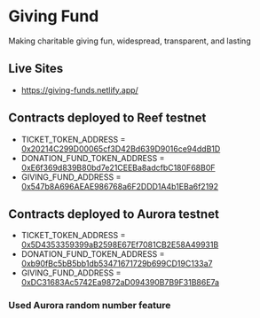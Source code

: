 # Giving Fund
Making charitable giving fun, widespread, transparent, and lasting

## Live Sites
- https://giving-funds.netlify.app/

## Contracts deployed to Reef testnet
- TICKET_TOKEN_ADDRESS = [0x20214C299D00065cf3D42Bd639D9016ce94ddB1D](https://testnet.reefscan.com/contract/0x20214C299D00065cf3D42Bd639D9016ce94ddB1D)
- DONATION_FUND_TOKEN_ADDRESS = [0xE6f369d839B80bd7e21CEEBa8adcfbC180F68B0F](https://testnet.reefscan.com/contract/0xE6f369d839B80bd7e21CEEBa8adcfbC180F68B0F)
- GIVING_FUND_ADDRESS = [0x547b8A696AEAE986768a6F2DDD1A4b1EBa6f2192](https://testnet.reefscan.com/contract/0x547b8A696AEAE986768a6F2DDD1A4b1EBa6f2192)

## Contracts deployed to Aurora testnet
- TICKET_TOKEN_ADDRESS = [0x5D4353359399aB2598E67Ef7081CB2E58A49931B](https://explorer.testnet.aurora.dev/address/0x5D4353359399aB2598E67Ef7081CB2E58A49931B/transactions)
- DONATION_FUND_TOKEN_ADDRESS = [0xb90fBc5bB5bb1db53471671729b699CD19C133a7](https://explorer.testnet.aurora.dev/address/0xb90fBc5bB5bb1db53471671729b699CD19C133a7/transactions)
- GIVING_FUND_ADDRESS = [0xDC31683Ac5742Ea9872aD094390B7B9F31B86E7a](https://explorer.testnet.aurora.dev/address/0xDC31683Ac5742Ea9872aD094390B7B9F31B86E7a/transactions)

### Used Aurora random number feature